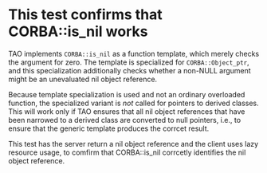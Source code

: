 # This test confirms that CORBA::is_nil works

TAO implements `CORBA::is_nil` as a function template, which merely
checks the argument for zero. The template is specialized for
`CORBA::Object_ptr`, and this specialization additionally checks
whether a non-NULL argument might be an unevaluated nil object
reference.

Because template specialization is used and not an ordinary overloaded
function, the specialized variant is *not* called for pointers to
derived classes. This will work only if TAO ensures that all nil
object references that have been narrowed to a derived class are
converted to null pointers, i.e., to ensure that the generic template
produces the corrcet result.

This test has the server return a nil object reference and the client
uses lazy resource usage, to comfirm that CORBA::is_nil corrcetly
identifies the nil object reference.




